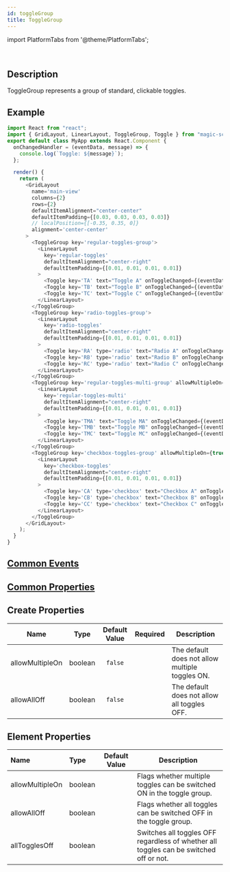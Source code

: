```yaml
---
id: toggleGroup
title: ToggleGroup
---
```


import PlatformTabs from '@theme/PlatformTabs';

<PlatformTabs component='togglegroup' />​

## Description

ToggleGroup represents a group of standard, clickable toggles.

## Example

```javascript
import React from "react";
import { GridLayout, LinearLayout, ToggleGroup, Toggle } from "magic-script-components";
export default class MyApp extends React.Component {
  onChangedHandler = (eventData, message) => {
    console.log(`Toggle: ${message}`);
  };

  render() {
    return (
      <GridLayout
        name='main-view'
        columns={2}
        rows={2}
        defaultItemAlignment="center-center"
        defaultItemPadding={[0.03, 0.03, 0.03, 0.03]}
        // localPosition={[-0.35, 0.35, 0]}
        alignment='center-center'
      >
        <ToggleGroup key='regular-toggles-group'>
          <LinearLayout
            key='regular-toggles'
            defaultItemAlignment="center-right"
            defaultItemPadding={[0.01, 0.01, 0.01, 0.01]}
          >
            <Toggle key='TA' text="Toggle A" onToggleChanged={(eventData) => this.onChangedHandler(eventData, 'TA')} />
            <Toggle key='TB' text="Toggle B" onToggleChanged={(eventData) => this.onChangedHandler(eventData, 'TB')} />
            <Toggle key='TC' text="Toggle C" onToggleChanged={(eventData) => this.onChangedHandler(eventData, 'TC')} />
          </LinearLayout>
        </ToggleGroup>
        <ToggleGroup key='radio-toggles-group'>
          <LinearLayout
            key='radio-toggles'
            defaultItemAlignment="center-right"
            defaultItemPadding={[0.01, 0.01, 0.01, 0.01]}
          >
            <Toggle key='RA' type='radio' text="Radio A" onToggleChanged={(eventData) => this.onChangedHandler(eventData, 'RA')} />
            <Toggle key='RB' type='radio' text="Radio B" onToggleChanged={(eventData) => this.onChangedHandler(eventData, 'RB')} />
            <Toggle key='RC' type='radio' text="Radio C" onToggleChanged={(eventData) => this.onChangedHandler(eventData, 'RC')} />
          </LinearLayout>
        </ToggleGroup>
        <ToggleGroup key='regular-toggles-multi-group' allowMultipleOn={true}>
          <LinearLayout
            key='regular-toggles-multi'
            defaultItemAlignment="center-right"
            defaultItemPadding={[0.01, 0.01, 0.01, 0.01]}
          >
            <Toggle key='TMA' text="Toggle MA" onToggleChanged={(eventData) => this.onChangedHandler(eventData, 'TMA')} />
            <Toggle key='TMB' text="Toggle MB" onToggleChanged={(eventData) => this.onChangedHandler(eventData, 'TMB')} />
            <Toggle key='TMC' text="Toggle MC" onToggleChanged={(eventData) => this.onChangedHandler(eventData, 'TMC')} />
          </LinearLayout>
        </ToggleGroup>
        <ToggleGroup key='checkbox-toggles-group' allowMultipleOn={true}>
          <LinearLayout
            key='checkbox-toggles'
            defaultItemAlignment="center-right"
            defaultItemPadding={[0.01, 0.01, 0.01, 0.01]}
          >
            <Toggle key='CA' type='checkbox' text="Checkbox A" onToggleChanged={(eventData) => this.onChangedHandler(eventData, 'CA')} />
            <Toggle key='CB' type='checkbox' text="Checkbox B" onToggleChanged={(eventData) => this.onChangedHandler(eventData, 'CB')} />
            <Toggle key='CC' type='checkbox' text="Checkbox C" onToggleChanged={(eventData) => this.onChangedHandler(eventData, 'CC')} />
          </LinearLayout>
        </ToggleGroup>
      </GridLayout>
    );
  }
}

```

## [Common Events](../events/CommonEvents.md)

## [Common Properties](../types/Properties.md)

## Create Properties

| Name            | Type    | Default Value | Required | Description                                     |
| --------------- | ------- | :-----------: | :------: | ----------------------------------------------- |
| allowMultipleOn | boolean |    `false`    |          | The default does not allow multiple toggles ON. |
| allowAllOff     | boolean |    `false`    |          | The default does not allow all toggles OFF.     |

## Element Properties

| Name            | Type    | Default Value | Description                                                                            |
| :-------------- | :------ | :-----------: | -------------------------------------------------------------------------------------- |
| allowMultipleOn | boolean |               | Flags whether multiple toggles can be switched ON in the toggle group.                 |
| allowAllOff     | boolean |               | Flags whether all toggles can be switched OFF in the toggle group.                     |
| allTogglesOff   | boolean |               | Switches all toggles OFF regardless of whether all toggles can be switched off or not. |
